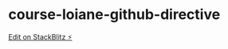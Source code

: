 # course-loiane-github-directive

[Edit on StackBlitz ⚡️](https://stackblitz.com/edit/course-loiane-github-directive)
